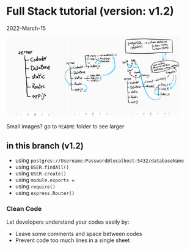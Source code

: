 # Full Stack tutorial (version: v1.2)
2022-March-15
  
 
<div style="display: flex; ">
    <div style="width: 30%;">
        <img src="README/0.jpg" width="100%">
    </div>
    <div style="width: 30%;">
        <img src="README/1.jpg" width="100%">
    </div>
    <div style="width: 30%;">
        <img src="README/2.jpg" width="100%">
    </div>
</div>

Small images? go to `README` folder to see larger

## in this branch (v1.2)
  
* using `postgres://Username:Password@localhost:5432/databaseName`
* using `USER.findAll()` 
* using `USER.create()` 
* using `module.exports = ` 
* using `require()`  
* using `express.Router()` 

### Clean Code

Let developers understand your codes easily by:

* Leave some comments and space between codes
* Prevent code too much lines in a single sheet

